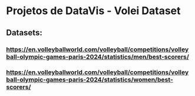 # Projetos de DataVis - Volei Dataset
## Datasets:
### https://en.volleyballworld.com/volleyball/competitions/volleyball-olympic-games-paris-2024/statistics/men/best-scorers/
### https://en.volleyballworld.com/volleyball/competitions/volleyball-olympic-games-paris-2024/statistics/women/best-scorers/
